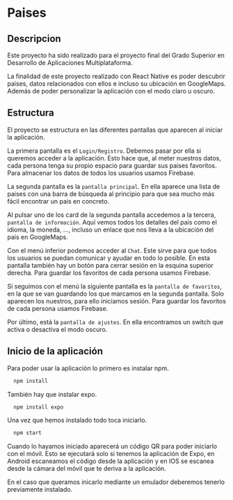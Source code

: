 # Paises

## Descripcion
Este proyecto ha sido realizado para el proyecto final del Grado Superior en Desarrollo de Aplicaciones Multiplataforma.

La finalidad de este proyecto realizado con React Native es poder descubrir paises, datos relacionados con ellos e incluso su ubicación en GoogleMaps. Además de poder personalizar la aplicación con el modo claro u oscuro.
## Estructura

El proyecto se estructura en las diferentes pantallas que aparecen al iniciar la aplicación. 

La primera pantalla es el `Login/Registro`. Debemos pasar por ella si queremos acceder a la aplicación. Esto hace que, al meter nuestros datos, cada persona tenga su propio espacio para guardar sus paises favoritos. Para almacenar los datos de todos los usuarios usamos Firebase.

La segunda pantalla es la `pantalla principal`. En ella aparece una lista de paises con una barra de búsqueda al principio para que sea mucho más fácil encontrar un pais en concreto.

Al pulsar uno de los card de la segunda pantalla accedemos a la tercera, `pantalla de información`. Aquí vemos todos los detalles del pais como el idioma, la moneda, ..., incluso un enlace que nos lleva a la ubicación del pais en GoogleMaps.

Con el menú inferior podemos acceder al `Chat`. Este sirve para que todos los usuarios se puedan comunicar y ayudar en todo lo posible. En esta pantalla también hay un botón para cerrar sesión en la esquina superior derecha. Para guardar los favoritos de cada persona usamos Firebase.

Si seguimos con el menú la siguiente pantalla es la `pantalla de favoritos`, en la que se van guardando los que marcamos en la segunda pantalla. Solo aparecen los nuestros, para ello iniciamos sesión. Para guardar los favoritos de cada persona usamos Firebase.

Por último, está la `pantalla de ajustes`. En ella encontramos un switch que activa o desactiva el modo oscuro.


## Inicio de la aplicación

Para poder usar la aplicación lo primero es instalar npm.

```bash
  npm install
```

También hay que instalar expo.

```bash
  npm install expo
```

Una vez que hemos instalado todo toca iniciarlo.

```bash
  npm start
```

Cuando lo hayamos iniciado aparecerá un código QR para poder iniciarlo con el móvil. Esto se ejecutará solo si tenemos la aplicación de Expo, en Android escaneamos el código desde la aplicación y en IOS se escanea desde la cámara del móvil que te deriva a la aplicación.

En el caso que queramos inicarlo mediante un emulador deberemos tenerlo previamente instalado.
